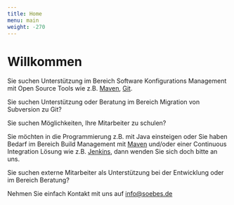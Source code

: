 ```yaml
---
title: Home
menu: main
weight: -270
---
```

Willkommen
==========
Sie suchen Unterstützung im Bereich Software Konfigurations Management mit Open
Source Tools wie z.B. [Maven][maven], [Git][git].

Sie suchen Unterstützung oder Beratung im Bereich Migration 
von Subversion zu Git?

Sie suchen Möglichkeiten, Ihre Mitarbeiter zu schulen?

Sie möchten in die Programmierung z.B. mit Java einsteigen oder Sie haben
Bedarf im Bereich Build Management mit [Maven][maven] und/oder 
einer Continuous Integration Lösung wie z.B. [Jenkins][jenkins], dann wenden Sie sich doch bitte an uns.

Sie suchen externe Mitarbeiter als Unterstützung bei der Entwicklung oder im
Bereich Beratung?

Nehmen Sie einfach Kontakt mit uns auf [info@soebes.de](mailto:info@soebes.de) 

[maven]: https://maven.apache.org/
[git]: https://git-scm.com/
[maven]: https://maven.apache.org/
[jenkins]: https://jenkins.io/
[email]: info@soebes.de
